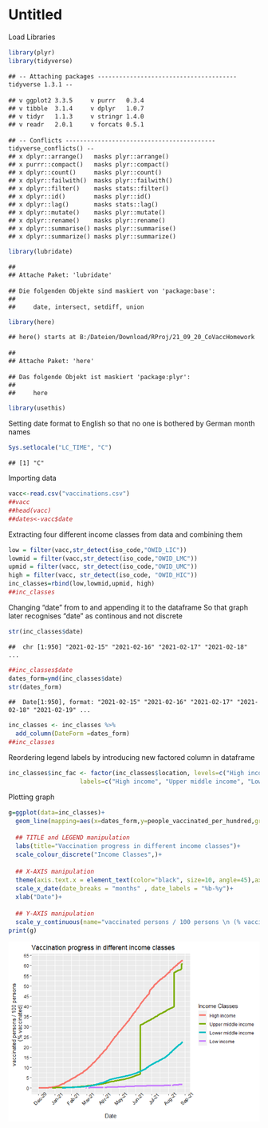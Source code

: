 Untitled
================

Load Libraries

``` r
library(plyr)
library(tidyverse)
```

    ## -- Attaching packages --------------------------------------- tidyverse 1.3.1 --

    ## v ggplot2 3.3.5     v purrr   0.3.4
    ## v tibble  3.1.4     v dplyr   1.0.7
    ## v tidyr   1.1.3     v stringr 1.4.0
    ## v readr   2.0.1     v forcats 0.5.1

    ## -- Conflicts ------------------------------------------ tidyverse_conflicts() --
    ## x dplyr::arrange()   masks plyr::arrange()
    ## x purrr::compact()   masks plyr::compact()
    ## x dplyr::count()     masks plyr::count()
    ## x dplyr::failwith()  masks plyr::failwith()
    ## x dplyr::filter()    masks stats::filter()
    ## x dplyr::id()        masks plyr::id()
    ## x dplyr::lag()       masks stats::lag()
    ## x dplyr::mutate()    masks plyr::mutate()
    ## x dplyr::rename()    masks plyr::rename()
    ## x dplyr::summarise() masks plyr::summarise()
    ## x dplyr::summarize() masks plyr::summarize()

``` r
library(lubridate)
```

    ## 
    ## Attache Paket: 'lubridate'

    ## Die folgenden Objekte sind maskiert von 'package:base':
    ## 
    ##     date, intersect, setdiff, union

``` r
library(here)
```

    ## here() starts at B:/Dateien/Download/RProj/21_09_20_CoVaccHomework

    ## 
    ## Attache Paket: 'here'

    ## Das folgende Objekt ist maskiert 'package:plyr':
    ## 
    ##     here

``` r
library(usethis)
```

Setting date format to English so that no one is bothered by German
month names

``` r
Sys.setlocale("LC_TIME", "C")
```

    ## [1] "C"

Importing data

``` r
vacc<-read.csv("vaccinations.csv")
##vacc
##head(vacc)
##dates<-vacc$date
```

Extracting four different income classes from data and combining them

``` r
low = filter(vacc,str_detect(iso_code,"OWID_LIC"))
lowmid = filter(vacc,str_detect(iso_code,"OWID_LMC"))
upmid = filter(vacc, str_detect(iso_code,"OWID_UMC"))
high = filter(vacc, str_detect(iso_code, "OWID_HIC"))
inc_classes=rbind(low,lowmid,upmid, high)
##inc_classes
```

Changing “date” from <chr> to <date> and appending it to the dataframe
So that graph later recognises “date” as continous and not discrete

``` r
str(inc_classes$date)
```

    ##  chr [1:950] "2021-02-15" "2021-02-16" "2021-02-17" "2021-02-18" ...

``` r
##inc_classes$date
dates_form=ymd(inc_classes$date)
str(dates_form)
```

    ##  Date[1:950], format: "2021-02-15" "2021-02-16" "2021-02-17" "2021-02-18" "2021-02-19" ...

``` r
inc_classes <- inc_classes %>%
  add_column(DateForm =dates_form)
##inc_classes
```

Reordering legend labels by introducing new factored column in dataframe

``` r
inc_classes$inc_fac <- factor(inc_classes$location, levels=c("High income", "Upper middle income", "Lower middle income", "Low income"), 
                    labels=c("High income", "Upper middle income", "Lower middle income", "Low income"))
```

Plotting graph

``` r
g=ggplot(data=inc_classes)+
  geom_line(mapping=aes(x=dates_form,y=people_vaccinated_per_hundred,group=inc_fac,color=inc_fac),size=1.5)+
  
  ## TITLE and LEGEND manipulation
  labs(title="Vaccination progress in different income classes")+
  scale_colour_discrete("Income Classes",)+

  ## X-AXIS manipulation
  theme(axis.text.x = element_text(color="black", size=10, angle=45),axis.text.y = element_text(color="black",size=9, angle=0))+
  scale_x_date(date_breaks = "months" , date_labels = "%b-%y")+
  xlab("Date")+

  ## Y-AXIS manipulation
  scale_y_continuous(name="vaccinated persons / 100 persons \n (% vaccinated)",breaks = scales::pretty_breaks(n = 10))
print(g)
```

![](Vacc_files/figure-gfm/unnamed-chunk-7-1.png)<!-- -->
